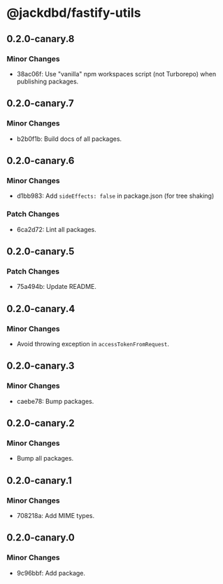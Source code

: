 # @jackdbd/fastify-utils

## 0.2.0-canary.8

### Minor Changes

- 38ac06f: Use "vanilla" npm workspaces script (not Turborepo) when publishing packages.

## 0.2.0-canary.7

### Minor Changes

- b2b0f1b: Build docs of all packages.

## 0.2.0-canary.6

### Minor Changes

- d1bb983: Add `sideEffects: false` in package.json (for tree shaking)

### Patch Changes

- 6ca2d72: Lint all packages.

## 0.2.0-canary.5

### Patch Changes

- 75a494b: Update README.

## 0.2.0-canary.4

### Minor Changes

- Avoid throwing exception in `accessTokenFromRequest`.

## 0.2.0-canary.3

### Minor Changes

- caebe78: Bump packages.

## 0.2.0-canary.2

### Minor Changes

- Bump all packages.

## 0.2.0-canary.1

### Minor Changes

- 708218a: Add MIME types.

## 0.2.0-canary.0

### Minor Changes

- 9c96bbf: Add package.
